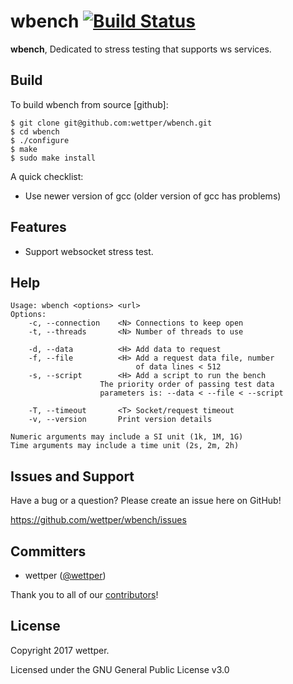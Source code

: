 # wbench  [![Build Status](http://www.web-lovers.com/assets/bimg/build_passing.png)](http://www.web-lovers.com/)

**wbench**, Dedicated to stress testing that supports ws services.

## Build

To build wbench from source [github]:

    $ git clone git@github.com:wettper/wbench.git
    $ cd wbench
    $ ./configure
    $ make
    $ sudo make install


A quick checklist:

+ Use newer version of gcc (older version of gcc has problems)

## Features

+ Support websocket stress test.

## Help

    Usage: wbench <options> <url>
    Options:
        -c, --connection    <N> Connections to keep open
        -t, --threads       <N> Number of threads to use

        -d, --data          <H> Add data to request
        -f, --file          <H> Add a request data file, number 
                                of data lines < 512
        -s, --script        <H> Add a script to run the bench        
                        The priority order of passing test data 
                        parameters is: --data < --file < --script

        -T, --timeout       <T> Socket/request timeout
        -v, --version       Print version details

    Numeric arguments may include a SI unit (1k, 1M, 1G)
    Time arguments may include a time unit (2s, 2m, 2h)


## Issues and Support

Have a bug or a question? Please create an issue here on GitHub!

https://github.com/wettper/wbench/issues

## Committers

* wettper ([@wettper](http://www.web-lovers.com))

Thank you to all of our [contributors](https://github.com/wettper/wbench/graphs/contributors)!

## License

Copyright 2017 wettper.

Licensed under the GNU General Public License v3.0
